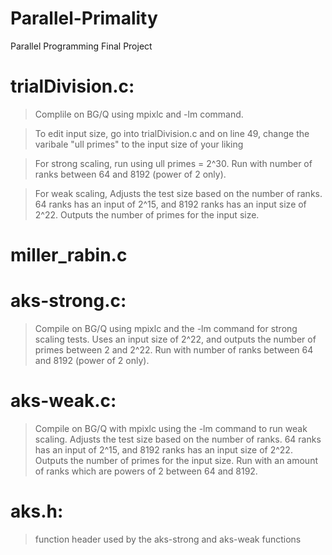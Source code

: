 # Parallel-Primality
Parallel Programming Final Project

# trialDivision.c: 
> Complile on BG/Q using mpixlc and -lm command.

> To edit input size, go into trialDivision.c and on line 49, change the varibale "ull primes" to the input size of your liking

> For strong scaling, run using ull primes = 2^30. Run with number of ranks between 64 and 8192 (power of 2 only).

> For weak scaling, Adjusts the test size based on the number of ranks. 64 ranks has an input of 2^15, and 8192 ranks has an input size of 2^22. Outputs the number of primes for the input size. 

# miller_rabin.c



# aks-strong.c: 
> Compile on BG/Q using mpixlc and the -lm command for strong scaling tests. Uses an input size of 2^22, and outputs the number of primes between 2 and 2^22. Run with number of ranks between 64 and 8192 (power of 2 only).

# aks-weak.c:
> Compile on BG/Q with mpixlc using the -lm command to run weak scaling. Adjusts the test size based on the number of ranks. 64 ranks has an input of 2^15, and 8192 ranks has an input size of 2^22. Outputs the number of primes for the input size. Run with an amount of ranks which are powers of 2 between 64 and 8192.

# aks.h:
> function header used by the aks-strong and aks-weak functions
